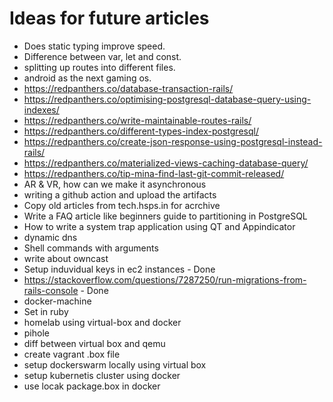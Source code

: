 # Ideas for future articles

* Does static typing improve speed.
* Difference between var, let and const.
* splitting up routes into different files.
* android as the next gaming os.
* https://redpanthers.co/database-transaction-rails/
* https://redpanthers.co/optimising-postgresql-database-query-using-indexes/
* https://redpanthers.co/write-maintainable-routes-rails/
* https://redpanthers.co/different-types-index-postgresql/
* https://redpanthers.co/create-json-response-using-postgresql-instead-rails/
* https://redpanthers.co/materialized-views-caching-database-query/
* https://redpanthers.co/tip-mina-find-last-git-commit-released/
* AR & VR, how can we make it asynchronous
* writing a github action and upload the artifacts
* Copy old articles from tech.hsps.in for acrchive
* Write a FAQ article like beginners guide to partitioning in PostgreSQL
* How to write a system trap application using QT and Appindicator
*  dynamic dns
* Shell commands with arguments
* write about owncast
* Setup induvidual keys in ec2 instances - Done
* https://stackoverflow.com/questions/7287250/run-migrations-from-rails-console - Done
* docker-machine
* Set in ruby
* homelab using virtual-box and docker
* pihole
* diff between virtual box and qemu
* create vagrant .box file
* setup dockerswarm locally using virtual box
* setup kubernetis cluster using docker
* use locak package.box in docker
